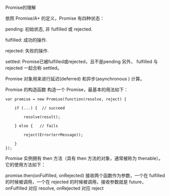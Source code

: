 Promise的理解

依照 Promise/A+ 的定义，Promise 有四种状态：

pending: 初始状态, 非 fulfilled 或 rejected.

fulfilled: 成功的操作.

rejected: 失败的操作.

settled: Promise已被fulfilled或rejected，且不是pending
另外， fulfilled 与 rejected 一起合称 settled。

Promise 对象用来进行延迟(deferred) 和异步(asynchronous ) 计算。

Promise 的构造函数
构造一个 Promise，最基本的用法如下：

	var promise = new Promise(function(resolve, reject) {

	    if (...) {  // succeed

	        resolve(result);

	    } else {   // fails

	        reject(Error(errMessage));

	    }
	});
Promise 实例拥有 then 方法（具有 then 方法的对象，通常被称为 thenable）。它的使用方法如下：

promise.then(onFulfilled, onRejected)
接收两个函数作为参数，一个在 fulfilled 的时候被调用，一个在 rejected 的时候被调用，接收参数就是 future，onFulfilled 对应 resolve, onRejected 对应 reject